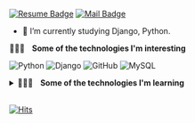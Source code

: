 <div>
  
  [![Resume Badge](http://img.shields.io/badge/-Resume-blueviolet?style=flat&logo=notion&link=https://valiant-macaw-b46.notion.site/Jun-Il-Bae-0c1463b171314c1f847a64632b104317)](https://valiant-macaw-b46.notion.site/Jun-Il-Bae-0c1463b171314c1f847a64632b104317)
  [![Mail Badge](https://img.shields.io/badge/Mail-EA4335?style=flat&logo=Gmail&logoColor=white&link=mailto:bjo6300@naver.com)](mailto:bjo6300@naver.com)

</div>

- 🌱 I’m currently studying Django, Python.

<b>🧑🏻‍💻 &nbsp;&nbsp; Some of the technologies I'm interesting</b></summary>

![Python](https://img.shields.io/badge/-Python-000000?style=flat&logo=python)
![Django](https://img.shields.io/badge/-Django-000000?style=flat&logo=Django)
![GitHub](https://img.shields.io/badge/-GitHub-000000?style=flat&logo=github&logoColor=FFFFFF)
![MySQL](https://img.shields.io/badge/-MySQL-000000?style=flat&logo=MySQL)

<details>
  <summary> <b>🧑🏻‍💻 &nbsp;&nbsp; Some of the technologies I'm learning</b></summary>
  <br/>

![Docker](https://img.shields.io/badge/-Docker-000000?style=flat&logo=docker)
![AWS](https://img.shields.io/badge/-AWS-000000?style=flat&logo=amazon-aws)
![Celery](https://img.shields.io/badge/-Celery-000000?style=flat&logo=Celery)
![RabbitMQ](https://img.shields.io/badge/-RabbitMQ-000000?style=flat&logo=Rabbitmq)

</details>
<br/>
  

[![Hits](https://hits.seeyoufarm.com/api/count/incr/badge.svg?url=https%3A%2F%2Fgithub.com%2Fbjo6300&count_bg=%23087F90&title_bg=%23555555&icon=&icon_color=%23E7E7E7&title=visitors&edge_flat=false)](https://hits.seeyoufarm.com)
